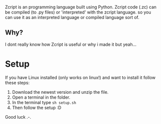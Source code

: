 Zcript is an programming language built using Python.
Zcript code (.zc) can be compiled (to .py files) or 'interpreted' with the zcript language. so you can use it as an interpreted language or compiled language sort of.

## Why?
I dont really know how Zcript is useful or why i made it but yeah...

# Setup
If you have Linux installed (only works on linux!) and want to install it follow these steps:

1. Download the newest version and unzip the file.
2. Open a terminal in the folder.
3. In the terminal type ```sh setup.sh```
4. Then follow the setup :D

Good luck .-.